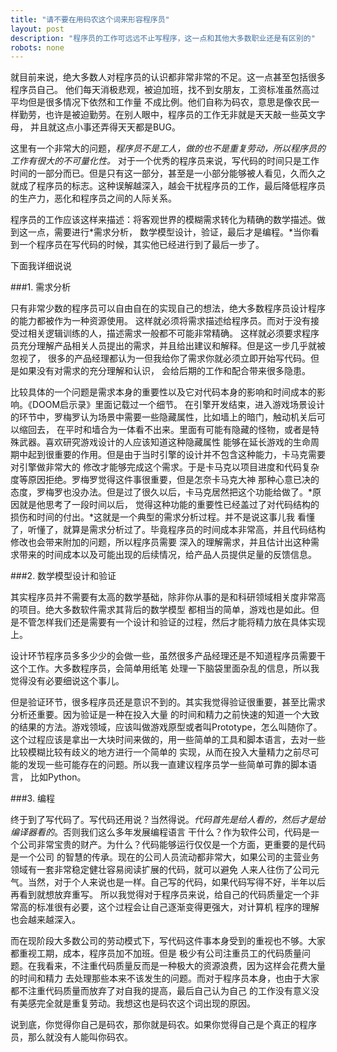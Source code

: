```yaml
---
title: "请不要在用码农这个词来形容程序员"
layout: post
description: "程序员的工作可远远不止写程序，这一点和其他大多数职业还是有区别的"
robots: none
---
```


就目前来说，绝大多数人对程序员的认识都非常非常的不足。这一点甚至包括很多程序员自己。
他们每天消极悲观，被迫加班，找不到女朋友，工资标准虽然高过平均但是很多情况下依然和工作量
不成比例。他们自称为码农，意思是像农民一样勤劳，也许是被迫勤劳。在别人眼中，程序员的工作无非就是天天敲一些英文字母，
并且就这点小事还弄得天天都是BUG。

这里有一个非常大的问题，*程序员不是工人，做的也不是重复劳动，所以程序员的工作有很大的不可量化性。*
对于一个优秀的程序员来说，写代码的时间只是工作时间的一部分而已。但是只有这一部分，甚至是一小部分能够被人看见，久而久之就成了程序员的标志。这种误解越深入，越会干扰程序员的工作，最后降低程序员的生产力，恶化和程序员之间的人际关系。

程序员的工作应该这样来描述：将客观世界的模糊需求转化为精确的数学描述。做到这一点，需要进行*需求分析，
数学模型设计，验证，最后才是编程。*当你看到一个程序员在写代码的时候，其实他已经进行到了最后一步了。

下面我详细说说

###1. 需求分析

只有非常少数的程序员可以自由自在的实现自己的想法，绝大多数程序员设计程序的能力都被作为一种资源使用。
这样就必须将需求描述给程序员。而对于没有接受过相关逻辑训练的人，描述需求一般都不可能非常精确。
这样就必须要求程序员充分理解产品相关人员提出的需求，并且给出建议和解释。但是这一步几乎就被忽视了，
很多的产品经理都认为一但我给你了需求你就必须立即开始写代码。但是如果没有对需求的充分理解和认识，
会给后期的工作和配合带来很多隐患。

比较具体的一个问题是需求本身的重要性以及它对代码本身的影响和时间成本的影响。《DOOM启示录》里面记载过一个细节。
在引擎开发结束，进入游戏场景设计的环节中，罗梅罗认为场景中需要一些隐藏属性，比如墙上的暗门，触动机关后可以缩回去，
在平时和墙合为一体看不出来。里面有可能有隐藏的怪物，或者是特殊武器。喜欢研究游戏设计的人应该知道这种隐藏属性
能够在延长游戏的生命周期中起到很重要的作用。但是由于当时引擎的设计并不包含这种能力，卡马克需要对引擎做非常大的
修改才能够完成这个需求。于是卡马克以项目进度和代码复杂度等原因拒绝。罗梅罗觉得这件事很重要，但是怎奈卡马克大神
那种心意已决的态度，罗梅罗也没办法。但是过了很久以后，卡马克居然把这个功能给做了。*原因就是他思考了一段时间以后，
觉得这种功能的重要性已经盖过了对代码结构的损伤和时间的付出。*这就是一个典型的需求分析过程。并不是说这事儿我
看懂了，听懂了，就算是需求分析过了。毕竟程序员的时间成本非常高，并且代码结构修改也会带来附加的问题，所以程序员需要
深入的理解需求，并且估计出这种需求带来的时间成本以及可能出现的后续情况，给产品人员提供足量的反馈信息。

###2. 数学模型设计和验证

其实程序员并不需要有太高的数学基础，除非你从事的是和科研领域相关度非常高的项目。绝大多数软件需求其背后的数学模型
都相当的简单，游戏也是如此。但是不管怎样我们还是需要有一个设计和验证的过程，然后才能将精力放在具体实现上。

设计环节程序员多多少少的会做一些，虽然很多产品经理还是不知道程序员需要干这个工作。大多数程序员，会简单用纸笔
处理一下脑袋里面杂乱的信息，所以我觉得没有必要细说这个事儿。

但是验证环节，很多程序员还是意识不到的。其实我觉得验证很重要，甚至比需求分析还重要。因为验证是一种在投入大量
的时间和精力之前快速的知道一个大致的结果的方法。游戏领域，应该叫做游戏原型或者叫Prototype，怎么叫随你了。
这个过程应该是拿出一大块时间来做的，用一些简单的工具和脚本语言，去对一些比较模糊比较有歧义的地方进行一个简单的
实现，从而在投入大量精力之前尽可能的发现一些可能存在的问题。所以我一直建议程序员学一些简单可靠的脚本语言，
比如Python。

###3. 编程

终于到了写代码了。写代码还用说？当然得说。*代码首先是给人看的，然后才是给编译器看的*。否则我们这么多年发展编程语言
干什么？作为软件公司，代码是一个公司非常宝贵的财产。为什么？代码能够运行仅仅是一个方面，更重要的是代码是一个公司
的智慧的传承。现在的公司人员流动都非常大，如果公司的主营业务领域有一套非常稳定健壮容易阅读扩展的代码，就可以避免
人来人往伤了公司元气。当然，对于个人来说也是一样。自己写的代码，如果代码写得不好，半年以后再看到就想放弃重写。
所以我觉得对于程序员来说，给自己的代码质量定一个非常高的标准很有必要，这个过程会让自己逐渐变得更强大，对计算机
程序的理解也会越来越深入。

而在现阶段大多数公司的劳动模式下，写代码这件事本身受到的重视也不够。大家都重视工期，成本，程序员加不加班。但是
极少有公司注重员工的代码质量问题。在我看来，不注重代码质量反而是一种极大的资源浪费，因为这样会花费大量的时间和精力
去处理那些本来不该发生的问题。而对于程序员本身，也由于大家都不注重代码质量而放弃了对自我的提高，最后自己认为自己
的工作没有意义没有美感完全就是重复劳动。我想这也是码农这个词出现的原因。

说到底，你觉得你自己是码农，那你就是码农。如果你觉得自己是个真正的程序员，那么就没有人能叫你码农。